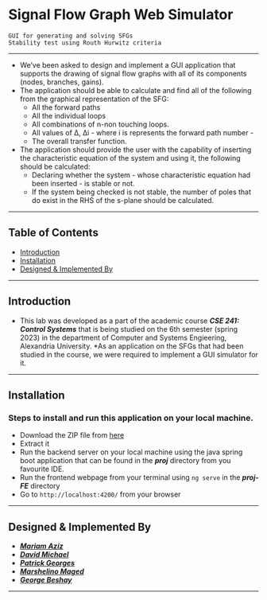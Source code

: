 # Signal Flow Graph Web Simulator
`GUI for generating and solving SFGs` <br>
`Stability test using Routh Hurwitz criteria`

---

* We’ve been asked to design and implement a GUI application that supports the drawing of signal flow graphs with all of its components (nodes, branches, gains).
* The application should be able to calculate and find all of the following from the graphical representation of the SFG:
    * All the forward paths
    * All the individual loops
    * All combinations of n-non touching loops.
    * All values of Δ, Δi - where i is represents the forward path number -
    * The overall transfer function.
* The application should provide the user with the capability of inserting the characteristic equation of the system and using it, the following should be calculated:
    * Declaring whether the system - whose characteristic equation had been inserted - is stable or not.
    * If the system being checked is not stable, the number of poles that do exist in the RHS of the s-plane should be calculated.
    
---


## Table of Contents

- [Introduction](#introduction)
- [Installation](#installation)
- [Designed & Implemented By](#designed-&-implemented-by)

---

## Introduction

* This lab was developed as a part of the academic course ***CSE 241: Control Systems*** that is being studied on the 6th semester (spring 2023) in the department of Computer and Systems Engieering, Alexandria University.
*As an application on the SFGs that had been studied in the course, we were required to implement a GUI simulator for it.

---

## Installation

### Steps to install and run this application on your local machine.
* Download the ZIP file from [here](https://github.com/GeorgeBeshay/SignalFlowGraph_WebSimulator/archive/refs/heads/main.zip)
* Extract it
* Run the backend server on your local machine using the java spring boot application that can be found in the ***proj*** directory from you favourite IDE.
* Run the frontend webpage from your terminal using `ng serve` in the ***proj-FE*** directory
* Go to `http://localhost:4200/` from your browser

---

## Designed & Implemented By
- ***[Mariam Aziz](https://github.com/MariamAziz0)***
- ***[David Michael](https://github.com/dave-nagib)***
- ***[Patrick Georges](https://github.com/)***
- ***[Marshelino Maged](https://github.com/marshelino-maged)***
- ***[George Beshay](https://github.com/GeorgeBeshay)***

---
